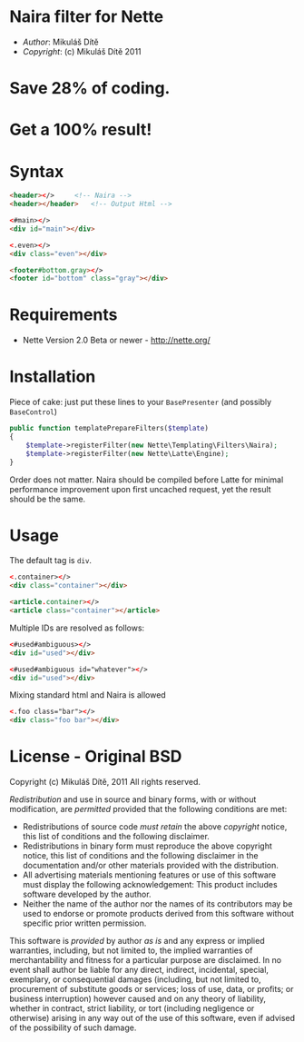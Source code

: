 # Naira filter for Nette

* _Author_: Mikuláš Dítě
* _Copyright_: (c) Mikuláš Dítě 2011

# Save 28% of coding.
# Get a 100% result!

# Syntax

```html
<header></>		<!-- Naira -->
<header></header>	<!-- Output Html -->

<#main></>
<div id="main"></div>

<.even></>
<div class="even"></div>

<footer#bottom.gray></>
<footer id="bottom" class="gray"></div>
```

# Requirements

* Nette Version 2.0 Beta or newer - http://nette.org/

# Installation

Piece of cake: just put these lines to your ```BasePresenter``` (and possibly ```BaseControl```)

```php
public function templatePrepareFilters($template)
{
	$template->registerFilter(new Nette\Templating\Filters\Naira);
	$template->registerFilter(new Nette\Latte\Engine);
}
```

Order does not matter. Naira should be compiled before Latte for minimal performance improvement upon first uncached request, yet the result should be the same.

# Usage

The default tag is ```div```.

```html
<.container></>
<div class="container"></div>

<article.container></>
<article class="container"></article>
```

Multiple IDs are resolved as follows:

```html
<#used#ambiguous></>
<div id="used"></div>

<#used#ambiguous id="whatever"></>
<div id="used"></div>
```

Mixing standard html and Naira is allowed

```html
<.foo class="bar"></>
<div class="foo bar"></div>
```

# License - Original BSD

Copyright (c) Mikuláš Dítě, 2011
All rights reserved.

*Redistribution* and use in source and binary forms, with or without
modification, are *permitted* provided that the following conditions are met:

* Redistributions of source code *must retain* the above *copyright* notice, this list of conditions and the following disclaimer.
* Redistributions in binary form must reproduce the above copyright notice, this list of conditions and the following disclaimer in the documentation and/or other materials provided with the distribution.
* All advertising materials mentioning features or use of this software must display the following acknowledgement: This product includes software developed by the author.
* Neither the name of the author nor the names of its contributors may be used to endorse or promote products derived from this software without specific prior written permission.

This software is *provided* by author *_as_* *_is_* and any express or implied warranties, including, but not limited to, the implied warranties of merchantability and fitness for a particular purpose are disclaimed. In no event shall author be liable for any direct, indirect, incidental, special, exemplary, or consequential damages (including, but not limited to, procurement of substitute goods or services; loss of use, data, or profits; or business interruption) however caused and on any theory of liability, whether in contract, strict liability, or tort (including negligence or otherwise) arising in any way out of the use of this software, even if advised of the possibility of such damage.
